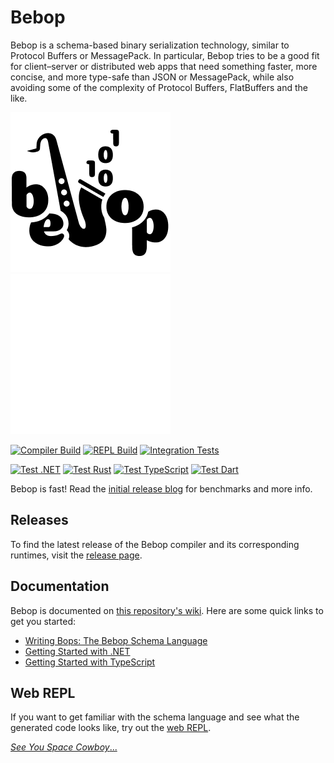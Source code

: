 # Bebop

Bebop is a schema-based binary serialization technology, similar to Protocol Buffers or MessagePack. In particular, Bebop tries to be a good fit for client–server or distributed web apps that need something faster, more concise, and more type-safe than JSON or MessagePack, while also avoiding some of the complexity of Protocol Buffers, FlatBuffers and the like.

![Bebop logo; The word Bebop, but the second B is replaced with a saxophone with ones and zeros coming out of it.](./assets/128@2x.png#gh-light-mode-only)![Bebop logo; The word Bebop, but the second B is replaced with a saxophone with ones and zeros coming out of it.](./assets/dark-mode/128@2x.png#gh-dark-mode-only)

[![Compiler Build](https://img.shields.io/github/workflow/status/RainwayApp/bebop/build-bebopc?label=Compiler%20Build)](https://github.com/RainwayApp/bebop/actions/workflows/build-bebopc.yml)
[![REPL Build](https://img.shields.io/github/workflow/status/RainwayApp/bebop/Bebop%20WebAssembly%20REPL?label=REPL%20Build)](https://github.com/RainwayApp/bebop/actions/workflows/build-repl.yml)
[![Integration Tests](https://img.shields.io/github/workflow/status/RainwayApp/bebop/Integration%20Tests?label=Integration%20Tests)](https://github.com/RainwayApp/bebop/actions/workflows/integration-tests.yml)

[![Test .NET](https://img.shields.io/github/workflow/status/RainwayApp/bebop/Bebop%20.NET%20Runtime?label=Test%20.NET)](https://github.com/RainwayApp/bebop/actions/workflows/build-runtime-cs.yml)
[![Test Rust](https://img.shields.io/github/workflow/status/RainwayApp/bebop/Test%20Rust?label=Test%20Rust)](https://github.com/RainwayApp/bebop/actions/workflows/test-rust.yml)
[![Test TypeScript](https://img.shields.io/github/workflow/status/RainwayApp/bebop/Test%20TypeScript?label=Test%20TypeScript)](https://github.com/RainwayApp/bebop/actions/workflows/test-typescript.yml)
[![Test Dart](https://img.shields.io/github/workflow/status/RainwayApp/bebop/Test%20Dart?label=Test%20Dart)](https://github.com/RainwayApp/bebop/actions/workflows/test-dart.yml)

Bebop is fast! Read the [initial release blog](https://rainway.com/blog/2020/12/09/bebop-an-efficient-schema-based-binary-serialization-format/) for benchmarks and more info.

## Releases
To find the latest release of the Bebop compiler and its corresponding runtimes, visit the [release page](https://github.com/RainwayApp/bebop/releases).

## Documentation
Bebop is documented on [this repository's wiki](https://github.com/RainwayApp/bebop/wiki). Here are some quick links to get you started:

- [Writing Bops: The Bebop Schema Language](https://github.com/RainwayApp/bebop/wiki/Writing-Bops:-The-Bebop-Schema-Language)
- [Getting Started with .NET](https://github.com/RainwayApp/bebop/wiki/Getting-Started-with-.NET)
- [Getting Started with TypeScript](https://github.com/RainwayApp/bebop/wiki/Getting-Started-with-TypeScript)

## Web REPL
If you want to get familiar with the schema language and see what the generated code looks like, try out the [web REPL](https://bebop.sh/repl/).

[_See You Space Cowboy_...](https://www.youtube.com/watch?v=u1UZHXB_r6g)
